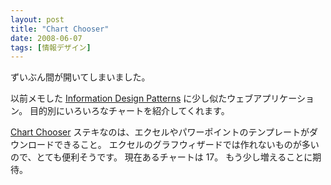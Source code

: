 ```yaml
---
layout: post
title: "Chart Chooser"
date: 2008-06-07
tags: [情報デザイン]
---
```


ずいぶん間が開いてしまいました。

以前メモした [Information Design Patterns](http://niceone.org/infodesign/) に少し似たウェブアプリケーション。
目的別にいろいろなチャートを紹介してくれます。

[Chart Chooser](http://chartchooser.juiceanalytics.com/)
ステキなのは、エクセルやパワーポイントのテンプレートがダウンロードできること。
エクセルのグラフウィザードでは作れないものが多いので、とても便利そうです。
現在あるチャートは 17。
もう少し増えることに期待。
